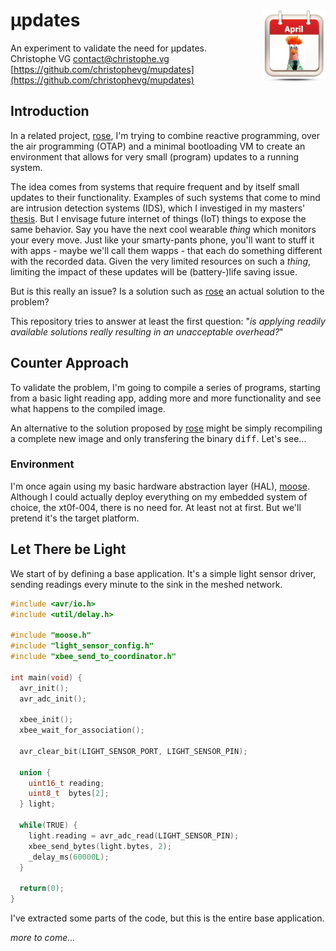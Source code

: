 <h1><img src="media/mupdates.png" align="right" width="100">&mu;pdates</h1>

An experiment to validate the need for &mu;pdates.  
Christophe VG <contact@christophe.vg>  
[https://github.com/christophevg/mupdates](https://github.com/christophevg/mupdates)

## Introduction

In a related project, [rose](https://github.com/christophevg/rose), I'm trying to combine reactive programming, over the air programming (OTAP) and a minimal bootloading VM to create an environment that allows for very small (program) updates to a running system.

The idea comes from systems that require frequent and by itself small updates to their functionality. Examples of such systems that come to mind are intrusion detection systems (IDS), which I investiged in my masters' [thesis](https://github.com/christophevg/thesis). But I envisage future internet of things (IoT) things to expose the same behavior. Say you have the next cool wearable _thing_ which monitors your every move. Just like your smarty-pants phone, you'll want to stuff it with apps - maybe we'll call them wapps - that each do something different with the recorded data. Given the very limited resources on such a _thing_, limiting the impact of these updates will be (battery-)life saving issue.

But is this really an issue? Is a solution such as [rose](https://github.com/christophevg/rose) an actual solution to the problem?

This repository tries to answer at least the first question: "_is applying readily available solutions really resulting in an unacceptable overhead?_"

## Counter Approach

To validate the problem, I'm going to compile a series of programs, starting from a basic light reading app, adding more and more functionality and see what happens to the compiled image.

An alternative to the solution proposed by [rose](https://github.com/christophevg/rose) might be simply recompiling a complete new image and only transfering the binary <tt>diff</tt>. Let's see...

### Environment

I'm once again using my basic hardware abstraction layer (HAL), [moose](https://github.com/christophevg/moose). Although I could actually deploy everything on my embedded system of choice, the xt0f-004, there is no need for. At least not at first. But we'll pretend it's the target platform.

## Let There be Light

We start of by defining a base application. It's a simple light sensor driver, sending readings every minute to the sink in the meshed network.

```c
#include <avr/io.h>
#include <util/delay.h>

#include "moose.h"
#include "light_sensor_config.h"
#include "xbee_send_to_coordinator.h"

int main(void) {
  avr_init();
  avr_adc_init();

  xbee_init();
  xbee_wait_for_association();

  avr_clear_bit(LIGHT_SENSOR_PORT, LIGHT_SENSOR_PIN);

  union {
    uint16_t reading;
    uint8_t  bytes[2];
  } light;

  while(TRUE) {
    light.reading = avr_adc_read(LIGHT_SENSOR_PIN);
    xbee_send_bytes(light.bytes, 2);
    _delay_ms(60000L);
  }

  return(0);
}
```

I've extracted some parts of the code, but this is the entire base application.

_more to come..._
